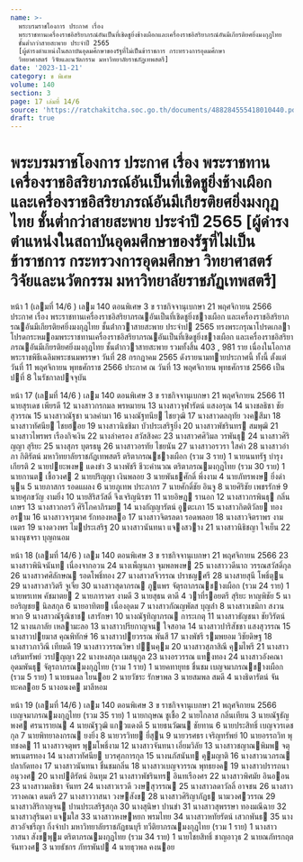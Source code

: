 ```yaml
---
name: >-
  พระบรมราชโองการ ประกาศ เรื่อง
  พระราชทานเครื่องราชอิสริยาภรณ์อันเป็นที่เชิดชูยิ่งช้างเผือกและเครื่องราชอิสริยาภรณ์อันมีเกียรติยศยิ่งมงกุฎไทย
  ชั้นต่ำกว่าสายสะพาย ประจำปี 2565
  [ผู้ดำรงตำแหน่งในสถาบันอุดมศึกษาของรัฐที่ไม่เป็นข้าราชการ กระทรวงการอุดมศึกษา
  วิทยาศาสตร์ วิจัยและนวัตกรรม มหาวิทยาลัยราชภัฏเทพสตรี]
date: '2023-11-21'
category: ข พิเศษ
volume: 140
section: 3
page: 17 เล่มที่ 14/6
source: 'https://ratchakitcha.soc.go.th/documents/488284555418010440.pdf'
draft: true
---
```


# พระบรมราชโองการ ประกาศ เรื่อง พระราชทานเครื่องราชอิสริยาภรณ์อันเป็นที่เชิดชูยิ่งช้างเผือกและเครื่องราชอิสริยาภรณ์อันมีเกียรติยศยิ่งมงกุฎไทย ชั้นต่ำกว่าสายสะพาย ประจำปี 2565 [ผู้ดำรงตำแหน่งในสถาบันอุดมศึกษาของรัฐที่ไม่เป็นข้าราชการ กระทรวงการอุดมศึกษา วิทยาศาสตร์ วิจัยและนวัตกรรม มหาวิทยาลัยราชภัฏเทพสตรี]

หน้า 1 (เลมที่ 14/6 ) เลม 140 ตอนพิเศษ 3 ข ราชกิจจานุเบกษา 21 พฤศจิกายน 2566 ประกาศ เรื่อง พระราชทานเครื่องราชอิสริยาภรณอันเป็นที่เชิดชูยิ่งชางเผือก และเครื่องราชอิสริยาภรณอันมีเกียรติยศยิ่งมงกุฎไทย ชั้นต่ํากวาสายสะพาย ประจําป 2565 ทรงพระกรุณาโปรดเกลาโปรดกระหมอมพระราชทานเครื่องราชอิสริยาภรณอันเป็นที่เชิดชูยิ่งชางเผือก และเครื่องราชอิสริยาภรณอันมีเกียรติยศยิ่งมงกุฎไทย ชั้นต่ํากวาสายสะพาย รวมทั้งสิ้น 403 , 981 ราย เนื่องในโอกาสพระราชพิธีเฉลิมพระชนมพรรษา วันที่ 28 กรกฎาคม 2565 ดังรายนามทายประกาศนี้ ทั้งนี้ ตั้งแต่วันที่ 11 พฤศจิกายน พุทธศักราช 2566 ประกาศ ณ วันที่ 13 พฤศจิกายน พุทธศักราช 2566 เป็นปที่ 8 ในรัชกาลปจจุบัน

หน้า 17 (เลมที่ 14/6 ) เลม 140 ตอนพิเศษ 3 ข ราชกิจจานุเบกษา 21 พฤศจิกายน 2566 11 นายสุรเดช เพียรดี 12 นางสาวกรกมล พรหมายน 13 นางสาวจุฬารัตน์ แสงอรุณ 14 นางชลธิชา ชัยสุวรรณ 15 นางสาวณัฐชา นวลคํามา 16 นางณัฐทนีย ไชยวุฒิ 17 นางสาวดลฤทัย วงคสีมา 18 นางสาวทัศนีย ไชยฮอย 19 นางสาวนิชชิมา บัวประเสริฐยิ่ง 20 นางสาวพัชรินทร สมพุฒิ 21 นางสาวไพรพร เรืองกิจเงิน 22 นางลําครอง สวัสสิงคะ 23 นางสาวศศิวิมล วรพันธุ 24 นางสาวศิริญญา สุริยะ 25 นางสุภร บุตรธนู 26 นางสาวอรทัย ไชยนัน 27 นางสาวอรวรา ใสคํา 28 นางสาวอําภา กิติรัตน์ มหาวิทยาลัยราชภัฏเทพสตรี ตริตาภรณชางเผือก (รวม 3 ราย) 1 นายนนทรัฐ บํารุงเกียรติ 2 นายปยะพงษ แดงขํา 3 นางพัชรี ชีวะคํานวณ ตริตาภรณมงกุฎไทย (รวม 30 ราย) 1 นายกานต เชื้อวงศ 2 นายปริญญา เงินพลอย 3 นายพันธศักดิ์ พึ่งงาม 4 นายภัทรพงษ ยิ่งดํานุน 5 นายภาสกร รอดแผลง 6 นายภูเทพ ประภากร 7 นายศักดิ์ชัย อินจู 8 นายศิริชัย เพชรรักษ์ 9 นายศุภขวัญ งามยิ่ง 10 นายสิริสวัสดิ์ จึงเจริญนิรชร 11 นายอิษฎ รานอก 12 นางสาวกรพินธุ กลิ่นเกษร 13 นางสาวกอรวี ศิริโภคาภิรมย 14 นางกัญญารัตน์ อูตะเภา 15 นางสาวกิตติวัลย ทองอราม 16 นางสาวจารุมาศ รักทองหลอ 17 นางสาวจิตรลดา รอดพลอย 18 นางสาวจิตราพร งามเนตร 19 นางดวงพร ไมประเสริฐ 20 นางสาวนันทนา แจงสวาง 21 นางสาวนิธิชญา ใจเย็น 22 นางนุชจรา บุญถนอม

หน้า 18 (เลมที่ 14/6 ) เลม 140 ตอนพิเศษ 3 ข ราชกิจจานุเบกษา 21 พฤศจิกายน 2566 23 นางสาวพินิจนันท เนื่องจากอวน 24 นางเพ็ญนภา จุมพลพงษ 25 นางสาววดีนาถ วรรณสวัสดิ์กุล 26 นางสาวศศิลักษณ รอดโพธิ์ทอง 27 นางสาวสจีวรรณ ปราชญศรี 28 นางสายสุนี โพธิ์ตุน 29 นางสาวสาวิตรี จูเจี่ย 30 นางสาวสุดาภรณ ภูแพร จัตุรถาภรณชางเผือก (รวม 24 ราย) 1 นายพรเทพ คัชมาตย 2 นายภาราดร งามดี 3 นายสุธน ตาดี 4 วาที่รอยตรี สุริยะ หาญพิชัย 5 นายอริญชย นิลสกุล 6 นายอาทิตย เนื่องอุดม 7 นางสาวกัณญพัตส บุญล่ํา 8 นางสาวเขมิกา สงวนพวก 9 นางสาวณัฐณิชาช เสารักษา 10 นางณัฐทิญาภรณ การะเกตุ 11 นางสาวธัญชนา ชัยวิรัตน์ 12 นางนภาลัย เหลามะลอ 13 นางสาวปรียกาญจน ใจสอาด 14 นางสาวปาริสัชชา แสงสุวรรณ 15 นางสาวปยมาส คุณพิทักษ์ 16 นางสาวปยวรรณ พันสี 17 นางพัชรี รมพยอม วิชัยดิษฐ 18 นางสาวภาวิณี เทียมดี 19 นางสาววรรณวิษา ปนคุม 20 นางสาวสุภาสิณี คุมไพรี 21 นางสาวเสริมทรัพย์ วรปญญา 22 นางหงสกุล เมสนุกูล 23 นางอรวรรณ แทงทอง 24 นางสาวอังคณา อุดมพันธุ จัตุรถาภรณมงกุฎไทย (รวม 1 ราย) 1 นายคทายุทธ ชื่นชม เบญจมาภรณชางเผือก (รวม 5 ราย) 1 นายธนดล ใยนอย 2 นายวัชระ รักษาพล 3 นายสมพล สมดี 4 นางธิดารัตน์ จันทะคลอย 5 นางอนงค มาลีหอม

หน้า 19 (เลมที่ 14/6 ) เลม 140 ตอนพิเศษ 3 ข ราชกิจจานุเบกษา 21 พฤศจิกายน 2566 เบญจมาภรณมงกุฎไทย (รวม 35 ราย) 1 นายกฤษณ ชูเชื้อ 2 นายไกลาส กลิ่นเทียน 3 นายณัฐธัญพงศ ศรนารายณ 4 นายณัฐวุฒิ แกวแดงดี 5 นายธนวัฒน ชัยทาน 6 นายประสิทธิ์ เบญจวรเดชกุล 7 นายพิทยาลงกรณ ยงยิ่ง 8 นายวรวิทย ยี่สุน 9 นายวรศธร เจริญทรัพย์ 10 นายอรรถวิท พุทชงค 11 นางสาวจตุพร พุมโพธิ์งาม 12 นางสาวจันทนา เอี่ยมวิลัย 13 นางสาวชญาณพิมพ จตุพรเนตรทอง 14 นางสาวทัศนีย บวรศุภการกุล 15 นางนภัสนันท คุมญาติ 16 นางสาวนวภรณ ปลากัดทอง 17 นางสาวนันทนา ชื่นชมกลิ่น 18 นางสาวเบญจวรรณ พุทธยงค 19 นางสาวปรารถนา อนุวงศ 20 นางปติรัตน์ อินทุม 21 นางสาวพัชรินทร อินทเรืองศร 22 นางสาวพิศมัย อินออน 23 นางสาวมลธิชา จันทร 24 นางสาวเรวดี วงษสุวรรณ 25 นางสาวลดาวัลลิ์ อาจชน 26 นางสาววรางคณา ดนตรี 27 นางสาววาสนา วงษสังข 28 นางสาวศิริญาภัฏธ นามวงศวรรณ 29 นางสาวสิริกาญจน ปานประเสริฐสกุล 30 นางสุนิษา ปานขํา 31 นางสาวสุพรรษา ทองมณีฉาย 32 นางสาวสุรินดา แจมใส 33 นางสาวหงษหยก พรมไทย 34 นางสาวหทัยรัตน์ เสวกพันธ 35 นางสาวอัจชรีญา กิ่งจําปา มหาวิทยาลัยราชภัฏธนบุรี ทวีติยาภรณมงกุฎไทย (รวม 1 ราย) 1 นางสาววาสนา สังขพุม ตริตาภรณมงกุฎไทย (รวม 34 ราย) 1 นายไชยสิทธิ์ ชาญอาวุธ 2 นายณภัทรกฤต จันทวงศ 3 นายธัชกร ภัทรพันป 4 นายธุวพล คงนอย
